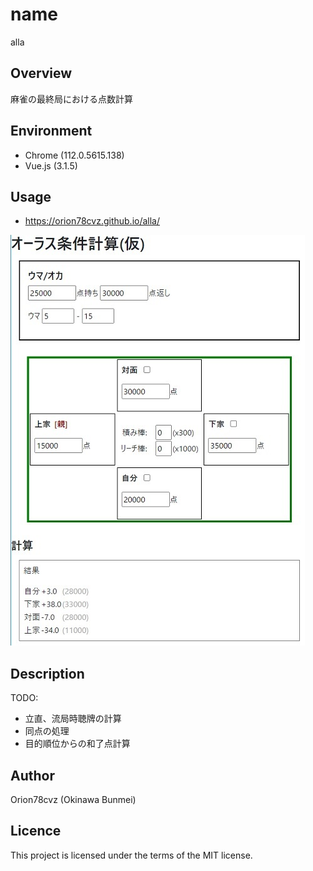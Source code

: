 # name

alla

## Overview

麻雀の最終局における点数計算

## Environment

- Chrome (112.0.5615.138)
- Vue.js (3.1.5)

## Usage

- https://orion78cvz.github.io/alla/

![screenshot](screenshot.jpg)

## Description

TODO:
- 立直、流局時聴牌の計算
- 同点の処理
- 目的順位からの和了点計算

## Author

Orion78cvz (Okinawa Bunmei)

## Licence

This project is licensed under the terms of the MIT license.
